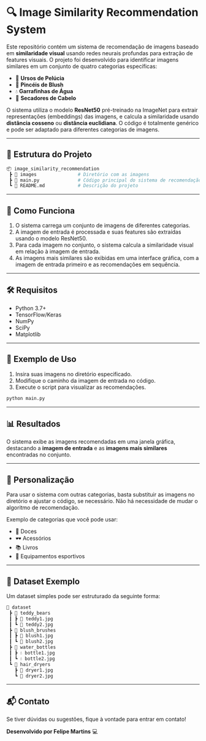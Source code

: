 # 🔍 Image Similarity Recommendation System

Este repositório contém um sistema de recomendação de imagens baseado em **similaridade visual** usando redes neurais profundas para extração de features visuais. O projeto foi desenvolvido para identificar imagens similares em um conjunto de quatro categorias específicas:

- 🧸 **Ursos de Pelúcia**  
- 💄 **Pincéis de Blush**  
- 💧 **Garrafinhas de Água**  
- 💨 **Secadores de Cabelo**

O sistema utiliza o modelo **ResNet50** pré-treinado na ImageNet para extrair representações (embeddings) das imagens, e calcula a similaridade usando **distância cosseno** ou **distância euclidiana**. O código é totalmente genérico e pode ser adaptado para diferentes categorias de imagens.

---

## 📂 Estrutura do Projeto

```bash
📦 image_similarity_recommendation
 ┣ 📂 images               # Diretório com as imagens
 ┣ 📜 main.py              # Código principal do sistema de recomendação
 ┗ 📜 README.md            # Descrição do projeto
```

---

## 🚀 Como Funciona

1. O sistema carrega um conjunto de imagens de diferentes categorias.
2. A imagem de entrada é processada e suas features são extraídas usando o modelo ResNet50.
3. Para cada imagem no conjunto, o sistema calcula a similaridade visual em relação à imagem de entrada.
4. As imagens mais similares são exibidas em uma interface gráfica, com a imagem de entrada primeiro e as recomendações em sequência.

---

## 🛠️ Requisitos

- Python 3.7+
- TensorFlow/Keras
- NumPy
- SciPy
- Matplotlib

---

## 📸 Exemplo de Uso

1. Insira suas imagens no diretório especificado.
2. Modifique o caminho da imagem de entrada no código.
3. Execute o script para visualizar as recomendações.

```bash
python main.py
```

---

## 📊 Resultados

O sistema exibe as imagens recomendadas em uma janela gráfica, destacando a **imagem de entrada** e as **imagens mais similares** encontradas no conjunto.


---

## 🧪 Personalização

Para usar o sistema com outras categorias, basta substituir as imagens no diretório e ajustar o código, se necessário. Não há necessidade de mudar o algoritmo de recomendação.

Exemplo de categorias que você pode usar:

- 🍩 Doces
- 🕶️ Acessórios
- 📚 Livros
- 🏀 Equipamentos esportivos

---

## 📂 Dataset Exemplo
Um dataset simples pode ser estruturado da seguinte forma:

```bash
📂 dataset
 ┣ 📂 teddy_bears
 ┃ ┣ 🧸 teddy1.jpg
 ┃ ┗ 🧸 teddy2.jpg
 ┣ 📂 blush_brushes
 ┃ ┣ 💄 blush1.jpg
 ┃ ┗ 💄 blush2.jpg
 ┣ 📂 water_bottles
 ┃ ┣ 💧 bottle1.jpg
 ┃ ┗ 💧 bottle2.jpg
 ┗ 📂 hair_dryers
   ┣ 💨 dryer1.jpg
   ┗ 💨 dryer2.jpg
```

---

## 📬 Contato
Se tiver dúvidas ou sugestões, fique à vontade para entrar em contato!

**Desenvolvido por Felipe Martins** 💻


